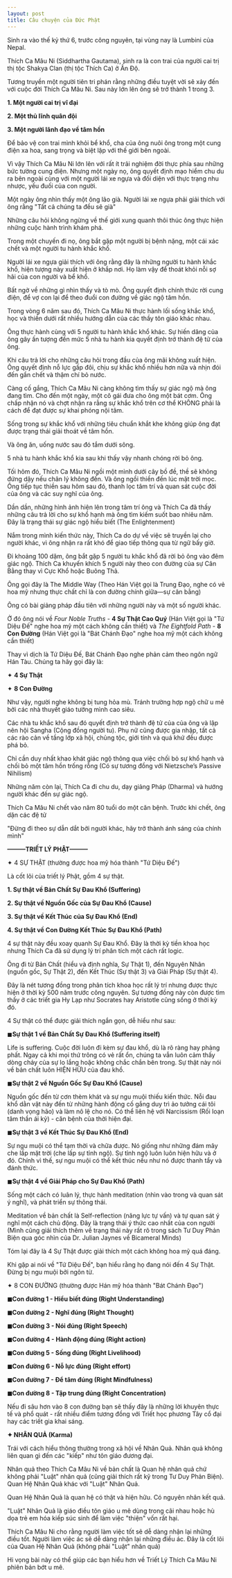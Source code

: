 ```yaml
---
layout: post
title: Câu chuyện của Đức Phật
---
```


Sinh ra vào thế kỷ thứ 6, trước công nguyên, tại vùng nay là Lumbini của Nepal.

Thích Ca Mâu Ni (Siddhartha Gautama), sinh ra là con trai của người cai trị thị tộc Shakya Clan (thị tộc Thích Ca) ở Ấn Độ.

Tương truyền một người tiên tri phán rằng những điều tuyệt vời sẽ xảy đến với cuộc đời Thích Ca Mâu Ni. Sau này lớn lên ông sẽ trở thành 1 trong 3.

**1. Một người cai trị vĩ đại**

**2. Một thủ lĩnh quân đội**

**3. Một người lãnh đạo về tâm hồn**

Để bảo vệ con trai mình khỏi bể khổ, cha của ông nuôi ông trong một cung điện xa hoa, sang trọng và biệt lập với thế giới bên ngoài.

Vì vậy Thích Ca Mâu Ni lớn lên với rất ít trải nghiệm đời thực phía sau những bức tường cung điện. Nhưng một ngày nọ, ông quyết định mạo hiểm chu du ra bên ngoài cùng với một người lái xe ngựa và đối diện với thực trạng nhu nhược, yếu đuối của con người.

Một ngày ông nhìn thấy một ông lão già. Người lái xe ngựa phải giải thích với ông rằng "Tất cả chúng ta đều sẽ già"

Những câu hỏi không ngừng về thế giới xung quanh thôi thúc ông thực hiện những cuộc hành trình khám phá.

Trong một chuyến đi nọ, ông bắt gặp một người bị bệnh nặng, một cái xác chết và một người tu hành khắc khổ.

Người lái xe ngựa giải thích với ông rằng đây là những người tu hành khắc khổ, hiện tượng này xuất hiện ở khắp nơi. Họ làm vậy để thoát khỏi nỗi sợ hãi của con người và bể khổ.

Bất ngờ về những gì nhìn thấy và tò mò. Ông quyết định chính thức rời cung điện, để vợ con lại để theo đuổi con đường về giác ngộ tâm hồn.

Trong vòng 6 năm sau đó, Thích Ca Mâu Ni thực hành lối sống khắc khổ, học và thiền dưới rất nhiều hướng dẫn của các thầy tôn giáo khác nhau.

Ông thực hành cùng với 5 người tu hành khắc khổ khác. Sự hiến dâng của ông gây ấn tượng đến mức 5 nhà tu hành kia quyết định trở thành đệ tử của ông.

Khi câu trả lời cho những câu hỏi trong đầu của ông mãi không xuất hiện. Ông quyết định nỗ lực gấp đôi, chịu sự khắc khổ nhiều hơn nữa và nhịn đói đến gần chết và thậm chí bỏ nước.

Càng cố gắng, Thích Ca Mâu Ni càng không tìm thấy sự giác ngộ mà ông đang tìm. Cho đến một ngày, một cô gái đưa cho ông một bát cơm. Ông chấp nhận nó và chợt nhận ra rằng sự khắc khổ trên cơ thể KHÔNG phải là cách để đạt được sự khai phóng nội tâm.

Sống trong sự khắc khổ với những tiêu chuẩn khắt khe không giúp ông đạt được trạng thái giải thoát về tâm hồn.

Và ông ăn, uống nước sau đó tắm dưới sông.

5 nhà tu hành khắc khổ kia sau khi thấy vậy nhanh chóng rời bỏ ông.

Tối hôm đó, Thích Ca Mâu Ni ngồi một mình dưới cây bồ đề, thề sẽ không đứng dậy nếu chân lý không đến. Và ông ngồi thiền đến lúc mặt trời mọc. Ông tiếp tục thiền sau hôm sau đó, thanh lọc tâm trí và quan sát cuộc đời của ông và các suy nghĩ của ông.

Dần dần, những hình ảnh hiện lên trong tâm trí ông và Thích Ca đã thấy những câu trả lời cho sự khổ hạnh mà ông tìm kiếm suốt bao nhiêu năm. Đây là trạng thái sự giác ngộ hiểu biết (The Enlightenment)

Nắm trong mình kiến thức này, Thích Ca do dự về việc sẽ truyền lại cho người khác, vì ông nhận ra rất khó để giao tiếp thông qua từ ngữ bấy giờ.

Đi khoảng 100 dặm, ông bắt gặp 5 người tu khắc khổ đã rời bỏ ông vào đêm giác ngộ. Thích Ca khuyến khích 5 người này theo con đường của sự Cân Bằng thay vì Cực Khổ hoặc Buông Thả.

Ông gọi đây là The Middle Way (Theo Hán Việt gọi là Trung Đạo, nghe có vẻ hoa mỹ nhưng thực chất chỉ là con đường chính giữa—sự cân bằng)

Ông có bài giảng pháp đầu tiên với những người này và một số người khác.

Ở đó ông nói về _Four Noble Truths_ - **4 Sự Thật Cao Quý** (Hán Việt gọi là "Tứ Diệu Đế" nghe hoa mỹ một cách không cần thiết) và _The Eightfold Path_ - **8 Con Đường** (Hán Việt gọi là "Bát Chánh Đạo" nghe hoa mỹ một cách không cần thiết)

Thay vì dịch là Tứ Diệu Đế, Bát Chánh Đạo nghe phản cảm theo ngôn ngữ Hán Tàu. Chúng ta hãy gọi đây là:

✦ **4 Sự Thật**

✦ **8 Con Đường**

Như vậy, người nghe không bị tung hỏa mù. Tránh trường hợp ngộ chữ u mê bởi các nhà thuyết giáo tưởng mình cao siêu.

Các nhà tu khắc khổ sau đó quyết định trở thành đệ tử của của ông và lập nên hội Sangha (Cộng đồng người tu). Phụ nữ cũng được gia nhập, tất cả các rào cản về tầng lớp xã hội, chủng tộc, giới tính và quá khứ đều được phá bỏ.

Chỉ cần duy nhất khao khát giác ngộ thông qua việc chối bỏ sự khổ hạnh và chối bỏ một tâm hồn trống rỗng (Có sự tương đồng với Nietzsche’s Passive Nihilism)

Những năm còn lại, Thích Ca đi chu du, dạy giảng Pháp (Dharma) và hướng người khác đến sự giác ngộ.

Thích Ca Mâu Ni chết vào năm 80 tuổi do một căn bệnh. Trước khi chết, ông dặn các đệ tử

"Đừng đi theo sự dẫn dắt bởi người khác, hãy trở thành ánh sáng của chính mình"

**———TRIẾT LÝ PHẬT———**

✦ 4 SỰ THẬT (thường được hoa mỹ hóa thành "Tứ Diệu Đế")

Là cốt lõi của triết lý Phật, gồm 4 sự thật.

**1. Sự thật về Bản Chất Sự Đau Khổ (Suffering)**

**2. Sự thật về Nguồn Gốc của Sự Đau Khổ (Cause)**

**3. Sự thật về Kết Thúc của Sự Đau Khổ (End)**

**4. Sự thật về Con Đường Kết Thúc Sự Đau Khổ (Path)**

4 sự thật này đều xoay quanh Sự Đau Khổ. Đây là thời kỳ tiền khoa học nhưng Thích Ca đã sử dụng lý trí phân tích một cách rất logic.

Ông đi từ Bản Chất (hiểu và định nghĩa, Sự Thật 1), đến Nguyên Nhân (nguồn gốc, Sự Thật 2), đến Kết Thúc (Sự thật 3) và Giải Pháp (Sự thật 4).

Đây là nét tương đồng trong phân tích khoa học rất lý trí nhưng được thực hiện ở thời kỳ 500 năm trước công nguyên. Sự tương đồng này còn được tìm thấy ở các triết gia Hy Lạp như Socrates hay Aristotle cũng sống ở thời kỳ đó.

4 Sự thật có thể được giải thích ngắn gọn, dễ hiểu như sau:

◼︎**Sự thật 1 về Bản Chất Sự Đau Khổ (Suffering itself)**

Life is suffering. Cuộc đời luôn đi kèm sự đau khổ, dù là rõ ràng hay phảng phất. Ngay cả khi mọi thứ trông có vẻ rất ổn, chúng ta vẫn luôn cảm thấy dòng chảy của sự lo lắng hoặc không chắc chắn bên trong. Sự thật này nói về bản chất luôn HIỆN HỮU của đau khổ.

◼︎**Sự thật 2 về Nguồn Gốc Sự Đau Khổ (Cause)**

Nguồn gốc đến từ cơn thèm khát và sự ngu muội thiếu kiến thức. Nỗi đau khổ dằn vặt này đến từ những hành động cố gắng duy trì ảo tưởng cái tôi (danh vọng hão) và làm nô lệ cho nó. Có thể liên hệ với Narcissism (Rối loạn tâm thần ái kỷ) - căn bệnh của thời hiện đại.

◼︎**Sự thật 3 về Kết Thúc Sự Đau Khổ (End)**

Sự ngu muội có thể tạm thời và chữa được. Nó giống như những đám mây che lấp mặt trời (che lấp sự tỉnh ngộ). Sự tỉnh ngộ luôn luôn hiện hữu và ở đó. Chính vì thế, sự ngu muội có thể kết thúc nếu như nó được thanh tẩy và đánh thức.

◼︎**Sự thật 4 về Giải Pháp cho Sự Đau Khổ (Path)**

Sống một cách có luân lý, thực hành meditation (nhìn vào trong và quan sát ý nghĩ), và phát triển sự thông thái.

Meditation về bản chất là Self-reflection (năng lực tự vấn) và tự quan sát ý nghĩ một cách chủ động. Đây là trạng thái ý thức cao nhất của con người (Mình cũng giải thích thêm về trạng thái này rất rõ trong sách Tư Duy Phản Biện qua góc nhìn của Dr. Julian Jaynes về Bicameral Minds)

Tóm lại đây là 4 Sự Thật được giải thích một cách không hoa mỹ quá đáng.

Khi gặp ai nói về "Tứ Diệu Đế", bạn hiểu rằng họ đang nói đến 4 Sự Thật. Đừng bị ngu muội bởi ngôn từ.

✦ 8 CON ĐƯỜNG (thường được Hán mỹ hóa thành "Bát Chánh Đạo")

**◼︎Con đường 1 - Hiểu biết đúng (Right Understanding)**

**◼︎Con đường 2 - Nghĩ đúng (Right Thought)**

**◼︎Con đường 3 - Nói đúng (Right Speech)**

**◼︎Con đường 4 - Hành động đúng (Right action)**

**◼︎Con đường 5 - Sống đúng (Right Livelihood)**

**◼︎Con đường 6 - Nỗ lực đúng (Right effort)**

**◼︎Con đường 7 - Để tâm đúng (Right Mindfulness)**

**◼︎Con đường 8 - Tập trung đúng (Right Concentration)**

Nếu đi sâu hơn vào 8 con đường bạn sẽ thấy đây là những lời khuyên thực tế và phổ quát - rất nhiều điểm tương đồng với Triết học phương Tây cổ đại hay các triết gia khai sáng.

**✦ NHÂN QUẢ (Karma)**

Trái với cách hiểu thông thường trong xã hội về Nhân Quả. Nhân quả không liên quan gì đến các "kiếp" như tôn giáo đương đại.

Nhân quả theo Thích Ca Mâu Ni về bản chất là Quan hệ nhân quả chứ không phải "Luật" nhân quả (cũng giải thích rất kỹ trong Tư Duy Phản Biện). Quan Hệ Nhân Quả khác với "Luật" Nhân Quả.

Quan Hệ Nhân Quả là quan hệ có thật và hiện hữu. Có nguyên nhân kết quả.

"Luật" Nhân Quả là giáo điều tôn giáo u mê dùng trong cãi nhau hoặc hù dọa trẻ em hóa kiếp súc sinh để làm việc "thiện" vốn rất hại.

Thích Ca Mâu Ni cho rằng người làm việc tốt sẽ dễ dàng nhận lại những điều tốt. Người làm việc ác sẽ dễ dàng nhận lại những điều ác. Đây là cốt lõi của Quan Hệ Nhân Quả (không phải "Luật" nhân quả)

Hi vọng bài này có thể giúp các bạn hiểu hơn về Triết Lý Thích Ca Mâu Ni phiên bản bớt u mê.
